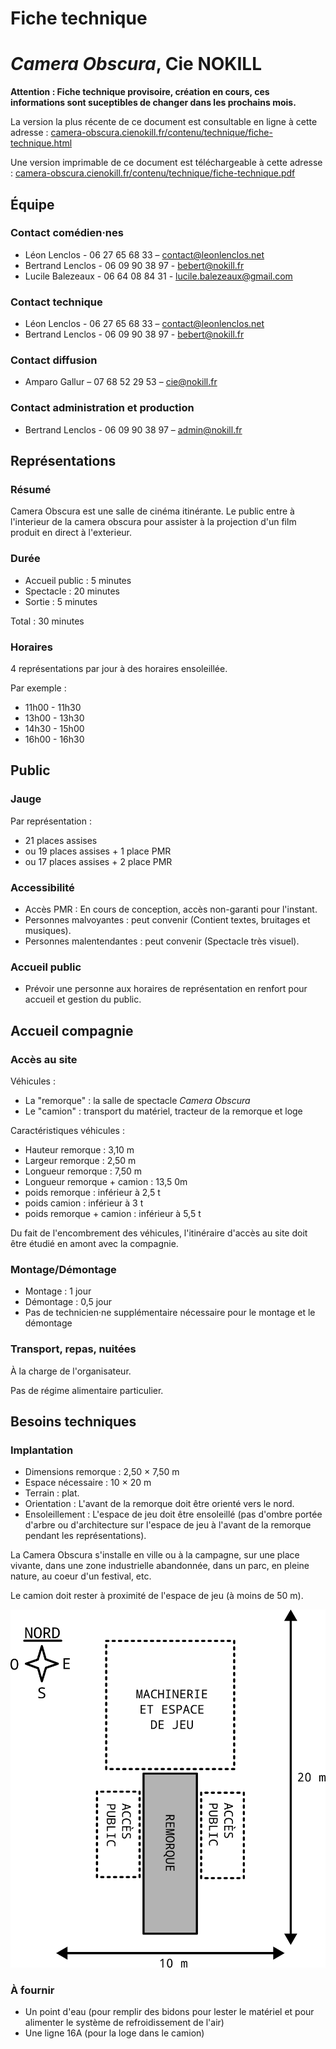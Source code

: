 # Fiche technique
# *Camera Obscura*, Cie NOKILL

**Attention : Fiche technique provisoire, création en cours, ces informations sont suceptibles de changer dans les prochains mois.**

<span class="print">La version la plus récente de ce document est consultable en ligne à cette adresse : [camera-obscura.cienokill.fr/contenu/technique/fiche-technique.html](https://camera-obscura.cienokill.fr/contenu/technique/fiche-technique.html)</span>

<span class="web">Une version imprimable de ce document est téléchargeable à cette adresse : [camera-obscura.cienokill.fr/contenu/technique/fiche-technique.pdf](https://camera-obscura.cienokill.fr/contenu/technique/fiche-technique.pdf)</span>


## Équipe

### Contact comédien·nes
- Léon Lenclos - 06 27 65 68 33 – contact@leonlenclos.net
- Bertrand Lenclos - 06 09 90 38 97 - bebert@nokill.fr
- Lucile Balezeaux - 06 64 08 84 31 - lucile.balezeaux@gmail.com

### Contact technique
- Léon Lenclos - 06 27 65 68 33 – contact@leonlenclos.net
- Bertrand Lenclos - 06 09 90 38 97 - bebert@nokill.fr

### Contact diffusion
- Amparo Gallur – 07 68 52 29 53 – cie@nokill.fr

### Contact administration et production
- Bertrand Lenclos - 06 09 90 38 97 – admin@nokill.fr



## Représentations

### Résumé
Camera Obscura est une salle de cinéma itinérante. Le public entre à l'interieur de la camera obscura pour assister à la projection d'un film produit en direct à l'exterieur.

### Durée 
- Accueil public : 5 minutes
- Spectacle : 20 minutes
- Sortie : 5 minutes

Total : 30 minutes

### Horaires
4 représentations par jour à des horaires ensoleillée.

Par exemple :
- 11h00 - 11h30
- 13h00 - 13h30
- 14h30 - 15h00
- 16h00 - 16h30



## Public

### Jauge 
Par représentation :

- 21 places assises
- ou 19 places assises + 1 place PMR
- ou 17 places assises + 2 place PMR

### Accessibilité
- Accès PMR : En cours de conception, accès non-garanti pour l'instant.
- Personnes malvoyantes : peut convenir (Contient textes, bruitages et musiques).
- Personnes malentendantes : peut convenir (Spectacle très visuel).

### Accueil public
- Prévoir une personne aux horaires de représentation en renfort pour accueil et gestion du public.


## Accueil compagnie

### Accès au site

Véhicules :
- La "remorque" : la salle de spectacle *Camera Obscura*
- Le "camion" : transport du matériel, tracteur de la remorque et loge

Caractéristiques véhicules :
- Hauteur remorque : 3,10 m
- Largeur remorque : 2,50 m
- Longueur remorque : 7,50 m
- Longueur remorque + camion : 13,5 0m
- poids remorque : inférieur à 2,5 t
- poids camion : inférieur à 3 t
- poids remorque + camion : inférieur à 5,5 t

Du fait de l'encombrement des véhicules, l'itinéraire d'accès au site doit être étudié en amont avec la compagnie.

### Montage/Démontage
- Montage : 1 jour
- Démontage : 0,5 jour
- Pas de technicien·ne supplémentaire nécessaire pour le montage et le démontage

### Transport, repas, nuitées
À la charge de l'organisateur.

Pas de régime alimentaire particulier.


## Besoins techniques

### Implantation

- Dimensions remorque : 2,50 × 7,50 m
- Espace nécessaire : 10 × 20 m
- Terrain : plat.
- Orientation : L'avant de la remorque doit être orienté vers le nord.
- Ensoleillement : L'espace de jeu doit être ensoleillé (pas d'ombre portée d'arbre ou d'architecture sur l'espace de jeu à l'avant de la remorque pendant les représentations).


La Camera Obscura s'installe en ville ou à la campagne, sur une place vivante, dans une zone industrielle abandonnée, dans un parc, en pleine nature, au coeur d'un festival, etc.

Le camion doit rester à proximité de l'espace de jeu (à moins de 50 m).

![schema](../plans/implantation.png)

###  À fournir

- Un point d'eau (pour remplir des bidons pour lester le matériel et pour alimenter le système de refroidissement de l'air)
- Une ligne 16A (pour la loge dans le camion)



